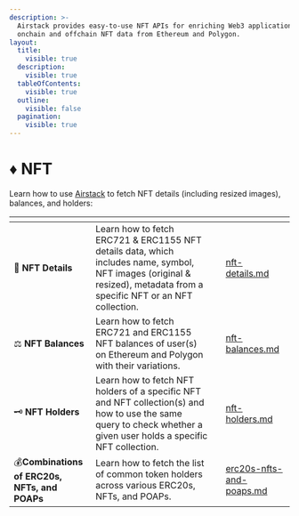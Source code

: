 ```yaml
---
description: >-
  Airstack provides easy-to-use NFT APIs for enriching Web3 applications with
  onchain and offchain NFT data from Ethereum and Polygon.
layout:
  title:
    visible: true
  description:
    visible: true
  tableOfContents:
    visible: true
  outline:
    visible: false
  pagination:
    visible: true
---
```


# ♦ NFT

Learn how to use [Airstack](https://airstack.xyz) to fetch NFT details (including resized images), balances, and holders:

<table data-view="cards"><thead><tr><th></th><th></th><th></th><th data-hidden data-card-target data-type="content-ref"></th></tr></thead><tbody><tr><td> <span data-gb-custom-inline data-tag="emoji" data-code="1f4d1">📑</span> <strong>NFT Details</strong></td><td>Learn how to fetch ERC721 &#x26; ERC1155 NFT details data, which includes name, symbol, NFT images (original &#x26; resized), metadata from a specific NFT or an NFT collection.</td><td></td><td><a href="nft-details.md">nft-details.md</a></td></tr><tr><td><span data-gb-custom-inline data-tag="emoji" data-code="2696">⚖</span> <strong>NFT Balances</strong></td><td>Learn how to fetch ERC721 and ERC1155 NFT balances of user(s) on Ethereum and Polygon with their variations.</td><td></td><td><a href="nft-balances.md">nft-balances.md</a></td></tr><tr><td><span data-gb-custom-inline data-tag="emoji" data-code="1f5dd">🗝</span> <strong>NFT Holders</strong></td><td>Learn how to fetch NFT holders of a specific NFT and NFT collection(s) and how to use the same query to check whether a given user holds a specific NFT collection.</td><td></td><td><a href="nft-holders.md">nft-holders.md</a></td></tr><tr><td><span data-gb-custom-inline data-tag="emoji" data-code="1f4b0">💰</span><strong>Combinations of ERC20s, NFTs, and POAPs</strong></td><td>Learn how to fetch the list of common token holders across various ERC20s, NFTs, and POAPs.</td><td></td><td><a href="../combinations/erc20s-nfts-and-poaps.md">erc20s-nfts-and-poaps.md</a></td></tr></tbody></table>
